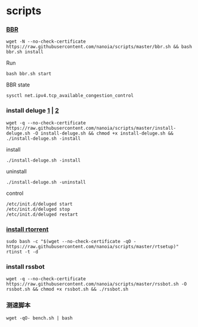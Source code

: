 # scripts
### [BBR](https://github.com/FunctionClub/YankeeBBR)
    wget -N --no-check-certificate https://raw.githubusercontent.com/nanoia/scripts/master/bbr.sh && bash bbr.sh install
    
Run 

    bash bbr.sh start
    
BBR state

    sysctl net.ipv4.tcp_available_congestion_control
    
### install deluge [1](https://ymgblog.com/2017/09/21/106/) | [2](https://ymgblog.com/2017/09/21/106/)
    wget -q --no-check-certificate https://raw.githubusercontent.com/nanoia/scripts/master/install-deluge.sh -O install-deluge.sh && chmod +x install-deluge.sh && ./install-deluge.sh -install

install

    ./install-deluge.sh -install

uninstall

    ./install-deluge.sh -uninstall

control

    /etc/init.d/deluged start
    /etc/init.d/deluged stop
    /etc/init.d/deluged restart    

### [install rtorrent](https://ymgblog.com/2017/09/27/170/)
    sudo bash -c "$(wget --no-check-certificate -qO - https://raw.githubusercontent.com/nanoia/scripts/master/rtsetup)"
    rtinst -t -d
   
### install rssbot   
    wget -q --no-check-certificate https://raw.githubusercontent.com/nanoia/scripts/master/rssbot.sh -O rssbot.sh && chmod +x rssbot.sh && ./rssbot.sh

### 测速脚本
    wget -qO- bench.sh | bash
